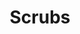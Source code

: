 ---
ee_id_thing: '4483'
site: '1'
type: '2'
inv_num: 2019-046
add_credit:
url: 2019-046-scrubs
title: Scrubs
year: '2019'
display_year: '2019'
medium: Composition for pipe organ
dims:
pitch: Composition for organ - edited Toccata and Fugue in D minor, BWV 565. Written
  for Hampus Linwdall for Art Night London 2019.
ps:
live_url:
youtube:
related_code:
imgs: art-night-2019-06-web-sj--UMzJ.jpg
subheading:
download: Cory-Arcangel-Scrubs.pdf
commission:
related:
layout: things-i-made
---